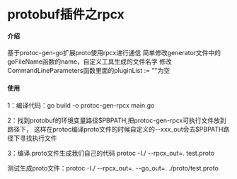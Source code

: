 # protobuf插件之rpcx

#### 介绍
基于protoc-gen-go扩展proto使用rpcx进行通信
简单修改generator文件中的goFileName函数的name，自定义工具生成的文件名字
修改CommandLineParameters函数里面的pluginList := ""为空

#### 使用

<p>1：编译代码：go build -o protoc-gen-rpcx main.go</p>
<p>2：找到protobuf的环境变量路径$PBPATH,把protoc-gen-rpcx可执行文件放到路径下，
  这样在protoc编译proto文件的时候自定义的--xxx_out会去$PBPATH路径下寻找执行文件</p>
<p>3：编译.proto文件生成我们自己的代码 protoc -I./ --rpcx_out=. test.proto</p>

<p>测试生成proto文件：protoc -I./ --rpcx_out=. --go_out=. ./proto/test.proto</p>

